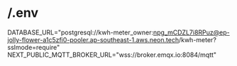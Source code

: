 # /.env
DATABASE_URL="postgresql://kwh-meter_owner:npg_mCDZL7i8RPuz@ep-jolly-flower-a1c5zfi0-pooler.ap-southeast-1.aws.neon.tech/kwh-meter?sslmode=require"
NEXT_PUBLIC_MQTT_BROKER_URL="wss://broker.emqx.io:8084/mqtt"
